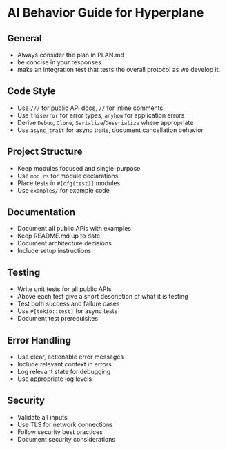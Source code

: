 # AI Behavior Guide for Hyperplane

## General
- Always consider the plan in PLAN.md
- be concise in your responses.
- make an integration test that tests the overall protocol as we develop it.

## Code Style
- Use `///` for public API docs, `//` for inline comments
- Use `thiserror` for error types, `anyhow` for application errors
- Derive `Debug`, `Clone`, `Serialize`/`Deserialize` where appropriate
- Use `async_trait` for async traits, document cancellation behavior

## Project Structure
- Keep modules focused and single-purpose
- Use `mod.rs` for module declarations
- Place tests in `#[cfg(test)]` modules
- Use `examples/` for example code

## Documentation
- Document all public APIs with examples
- Keep README.md up to date
- Document architecture decisions
- Include setup instructions

## Testing
- Write unit tests for all public APIs
- Above each test give a short description of what it is testing
- Test both success and failure cases
- Use `#[tokio::test]` for async tests
- Document test prerequisites

## Error Handling
- Use clear, actionable error messages
- Include relevant context in errors
- Log relevant state for debugging
- Use appropriate log levels

## Security
- Validate all inputs
- Use TLS for network connections
- Follow security best practices
- Document security considerations 